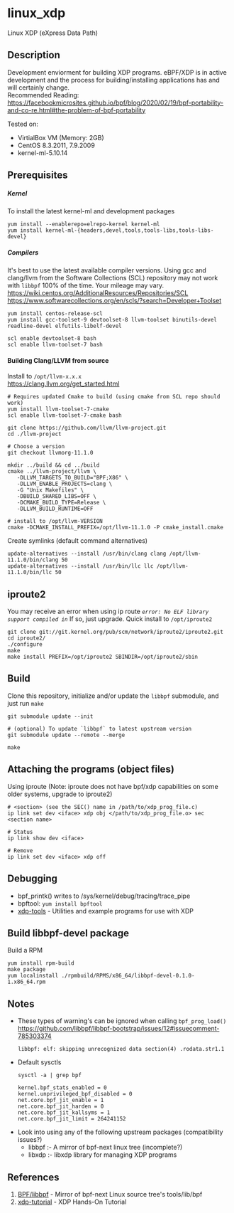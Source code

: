 # linux_xdp
Linux XDP (eXpress Data Path)

## Description
Development enviorment for building XDP programs. eBPF/XDP is in active development and the process for building/installing applications has and will certainly change.  
Recommended Reading:  
https://facebookmicrosites.github.io/bpf/blog/2020/02/19/bpf-portability-and-co-re.html#the-problem-of-bpf-portability

Tested on:
- VirtialBox VM (Memory: 2GB)
- CentOS 8.3.2011, 7.9.2009
- kernel-ml-5.10.14

## Prerequisites
##### Kernel
To install the latest kernel-ml and development packages
```
yum install --enablerepo=elrepo-kernel kernel-ml
yum install kernel-ml-{headers,devel,tools,tools-libs,tools-libs-devel}
```
##### Compilers
It's best to use the latest available compiler versions. Using gcc and clang/llvm from the Software Collections (SCL) repository may not work with `libbpf` 100% of the time. Your mileage may vary.   
https://wiki.centos.org/AdditionalResources/Repositories/SCL   
https://www.softwarecollections.org/en/scls/?search=Developer+Toolset
```
yum install centos-release-scl
yum install gcc-toolset-9 devtoolset-8 llvm-toolset binutils-devel readline-devel elfutils-libelf-devel

scl enable devtoolset-8 bash
scl enable llvm-toolset-7 bash
```

#### Building Clang/LLVM from source
Install to `/opt/llvm-x.x.x`   
https://clang.llvm.org/get_started.html
```
# Requires updated Cmake to build (using cmake from SCL repo should work)
yum install llvm-toolset-7-cmake
scl enable llvm-toolset-7-cmake bash

git clone https://github.com/llvm/llvm-project.git
cd ./llvm-project

# Choose a version
git checkout llvmorg-11.1.0

mkdir ../build && cd ../build
cmake ../llvm-project/llvm \
   -DLLVM_TARGETS_TO_BUILD="BPF;X86" \
   -DLLVM_ENABLE_PROJECTS=clang \
   -G "Unix Makefiles" \
   -DBUILD_SHARED_LIBS=OFF \
   -DCMAKE_BUILD_TYPE=Release \
   -DLLVM_BUILD_RUNTIME=OFF

# install to /opt/llvm-VERSION
cmake -DCMAKE_INSTALL_PREFIX=/opt/llvm-11.1.0 -P cmake_install.cmake
```
Create symlinks (default command alternatives)
```
update-alternatives --install /usr/bin/clang clang /opt/llvm-11.1.0/bin/clang 50
update-alternatives --install /usr/bin/llc llc /opt/llvm-11.1.0/bin/llc 50
```

## iproute2
You may receive an error when using ip route *`error: No ELF library support compiled in`* If so, just upgrade. Quick install to `/opt/iproute2`
```
git clone git://git.kernel.org/pub/scm/network/iproute2/iproute2.git
cd iproute2/
./configure
make
make install PREFIX=/opt/iproute2 SBINDIR=/opt/iproute2/sbin
```
## Build
Clone this repository, initialize and/or update the `libbpf` submodule, and just run `make`
```
git submodule update --init

# (optional) To update `libbpf` to latest upstream version
git submodule update --remote --merge

make
```

## Attaching the programs (object files)
Using iproute (Note: iproute does not have bpf/xdp capabilities on some older systems, upgrade to iproute2)
```
# <section> (see the SEC() name in /path/to/xdp_prog_file.c)
ip link set dev <iface> xdp obj </path/to/xdp_prog_file.o> sec <section name>

# Status
ip link show dev <iface>

# Remove
ip link set dev <iface> xdp off
```
## Debugging
- bpf_printk() writes to /sys/kernel/debug/tracing/trace_pipe
- bpftool: `yum install bpftool`
- [xdp-tools](https://github.com/xdp-project/xdp-tools) - Utilities and example programs for use with XDP

## Build libbpf-devel package
Build a RPM
```
yum install rpm-build
make package
yum localinstall ./rpmbuild/RPMS/x86_64/libbpf-devel-0.1.0-1.x86_64.rpm
```

## Notes
- These types of warning's can be ignored when calling `bpf_prog_load()`  
  https://github.com/libbpf/libbpf-bootstrap/issues/12#issuecomment-785303374
  ```
  libbpf: elf: skipping unrecognized data section(4) .rodata.str1.1
  ```
- Default sysctls
  ```
  sysctl -a | grep bpf
  
  kernel.bpf_stats_enabled = 0
  kernel.unprivileged_bpf_disabled = 0
  net.core.bpf_jit_enable = 1
  net.core.bpf_jit_harden = 0
  net.core.bpf_jit_kallsyms = 1
  net.core.bpf_jit_limit = 264241152
  ```
- Look into using any of the following upstream packages (compatibility issues?)
  - libbpf :- A mirror of bpf-next linux tree (incomplete?)
  - libxdp :- libxdp library for managing XDP programs

## References
 1. [BPF/libbpf](https://github.com/libbpf/libbpf) - Mirror of bpf-next Linux source tree's tools/lib/bpf
 2. [xdp-tutorial](https://github.com/xdp-project/xdp-tutorial) - XDP Hands-On Tutorial

